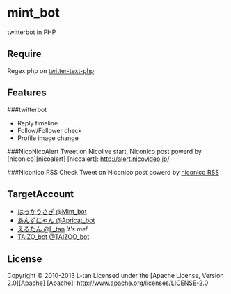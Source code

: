 mint\_bot
========

twitterbot in PHP

Require
--------
Regex.php on [twitter-text-php](https://github.com/mzsanford/twitter-text-php)

Features
--------
###twitterbot
- Reply timeline
- Follow/Follower check
- Profile image change

###NicoNicoAlert
Tweet on Nicolive start, Niconico post powerd by [niconico][nicoalert]
[nicoalert]: http://alert.nicovideo.jp/

###Niconico RSS Check
Tweet on Niconico post powerd by [niconico RSS](http://www.nicovideo.jp/rss)

TargetAccount
--------
- [はっかうさぎ @Mint\_bot](https://twitter.com/Mint_bot)
- [あんずにゃん @Apricat\_bot](https://twitter.com/Apricat_bot)
- [えるたん @L\_tan](https://twitter.com/L_tan) *It's me!*
- [TAIZO\_bot @TAIZOO\_bot](https://twitter.com/TAIZOO_bot)

License
--------
Copyright &copy; 2010-2013 L-tan
Licensed under the [Apache License, Version 2.0][Apache]
[Apache]: http://www.apache.org/licenses/LICENSE-2.0

